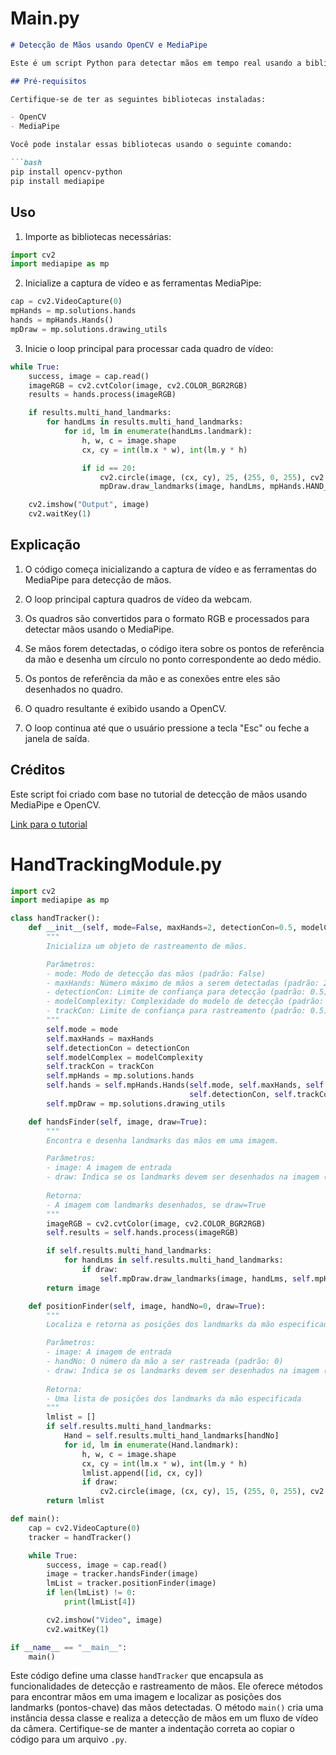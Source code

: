 # Main.py

```markdown
# Detecção de Mãos usando OpenCV e MediaPipe

Este é um script Python para detectar mãos em tempo real usando a biblioteca OpenCV e a biblioteca MediaPipe.

## Pré-requisitos

Certifique-se de ter as seguintes bibliotecas instaladas:

- OpenCV
- MediaPipe

Você pode instalar essas bibliotecas usando o seguinte comando:

```bash
pip install opencv-python 
pip install mediapipe
```

## Uso

1. Importe as bibliotecas necessárias:

```python
import cv2
import mediapipe as mp
```

2. Inicialize a captura de vídeo e as ferramentas MediaPipe:

```python
cap = cv2.VideoCapture(0)
mpHands = mp.solutions.hands
hands = mpHands.Hands()
mpDraw = mp.solutions.drawing_utils
```

3. Inicie o loop principal para processar cada quadro de vídeo:

```python
while True:
    success, image = cap.read()
    imageRGB = cv2.cvtColor(image, cv2.COLOR_BGR2RGB)
    results = hands.process(imageRGB)

    if results.multi_hand_landmarks:
        for handLms in results.multi_hand_landmarks: 
            for id, lm in enumerate(handLms.landmark):
                h, w, c = image.shape
                cx, cy = int(lm.x * w), int(lm.y * h)

                if id == 20:
                    cv2.circle(image, (cx, cy), 25, (255, 0, 255), cv2.FILLED)
                    mpDraw.draw_landmarks(image, handLms, mpHands.HAND_CONNECTIONS)

    cv2.imshow("Output", image)
    cv2.waitKey(1)
```

## Explicação

1. O código começa inicializando a captura de vídeo e as ferramentas do MediaPipe para detecção de mãos.

2. O loop principal captura quadros de vídeo da webcam.

3. Os quadros são convertidos para o formato RGB e processados ​​para detectar mãos usando o MediaPipe.

4. Se mãos forem detectadas, o código itera sobre os pontos de referência da mão e desenha um círculo no ponto correspondente ao dedo médio.

5. Os pontos de referência da mão e as conexões entre eles são desenhados no quadro.

6. O quadro resultante é exibido usando a OpenCV.

7. O loop continua até que o usuário pressione a tecla "Esc" ou feche a janela de saída.


## Créditos

Este script foi criado com base no tutorial de detecção de mãos usando MediaPipe e OpenCV.

[Link para o tutorial](https://google.github.io/mediapipe/solutions/hands)

# HandTrackingModule.py 

```python
import cv2
import mediapipe as mp

class handTracker():
    def __init__(self, mode=False, maxHands=2, detectionCon=0.5, modelComplexity=1, trackCon=0.5):
        """
        Inicializa um objeto de rastreamento de mãos.

        Parâmetros:
        - mode: Modo de detecção das mãos (padrão: False)
        - maxHands: Número máximo de mãos a serem detectadas (padrão: 2)
        - detectionCon: Limite de confiança para detecção (padrão: 0.5)
        - modelComplexity: Complexidade do modelo de detecção (padrão: 1)
        - trackCon: Limite de confiança para rastreamento (padrão: 0.5)
        """
        self.mode = mode
        self.maxHands = maxHands
        self.detectionCon = detectionCon
        self.modelComplex = modelComplexity
        self.trackCon = trackCon
        self.mpHands = mp.solutions.hands
        self.hands = self.mpHands.Hands(self.mode, self.maxHands, self.modelComplex,
                                        self.detectionCon, self.trackCon)
        self.mpDraw = mp.solutions.drawing_utils

    def handsFinder(self, image, draw=True):
        """
        Encontra e desenha landmarks das mãos em uma imagem.

        Parâmetros:
        - image: A imagem de entrada
        - draw: Indica se os landmarks devem ser desenhados na imagem (padrão: True)
        
        Retorna:
        - A imagem com landmarks desenhados, se draw=True
        """
        imageRGB = cv2.cvtColor(image, cv2.COLOR_BGR2RGB)
        self.results = self.hands.process(imageRGB)

        if self.results.multi_hand_landmarks:
            for handLms in self.results.multi_hand_landmarks:
                if draw:
                    self.mpDraw.draw_landmarks(image, handLms, self.mpHands.HAND_CONNECTIONS)
        return image

    def positionFinder(self, image, handNo=0, draw=True):
        """
        Localiza e retorna as posições dos landmarks da mão especificada.

        Parâmetros:
        - image: A imagem de entrada
        - handNo: O número da mão a ser rastreada (padrão: 0)
        - draw: Indica se os landmarks devem ser desenhados na imagem (padrão: True)
        
        Retorna:
        - Uma lista de posições dos landmarks da mão especificada
        """
        lmlist = []
        if self.results.multi_hand_landmarks:
            Hand = self.results.multi_hand_landmarks[handNo]
            for id, lm in enumerate(Hand.landmark):
                h, w, c = image.shape
                cx, cy = int(lm.x * w), int(lm.y * h)
                lmlist.append([id, cx, cy])
                if draw:
                    cv2.circle(image, (cx, cy), 15, (255, 0, 255), cv2.FILLED)
        return lmlist

def main():
    cap = cv2.VideoCapture(0)
    tracker = handTracker()

    while True:
        success, image = cap.read()
        image = tracker.handsFinder(image)
        lmList = tracker.positionFinder(image)
        if len(lmList) != 0:
            print(lmList[4])

        cv2.imshow("Video", image)
        cv2.waitKey(1)

if __name__ == "__main__":
    main()
```

Este código define uma classe `handTracker` que encapsula as funcionalidades de detecção e rastreamento de mãos. Ele oferece métodos para encontrar mãos em uma imagem e localizar as posições dos landmarks (pontos-chave) das mãos detectadas. O método `main()` cria uma instância dessa classe e realiza a detecção de mãos em um fluxo de vídeo da câmera. Certifique-se de manter a indentação correta ao copiar o código para um arquivo `.py`.





